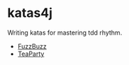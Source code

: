 # katas4j

Writing katas for mastering tdd rhythm.

- [FuzzBuzz](src/test/java/test/katas/FuzzBuzzTest.java)
- [TeaParty](src/test/java/test/katas/TeaPartyTest.java)